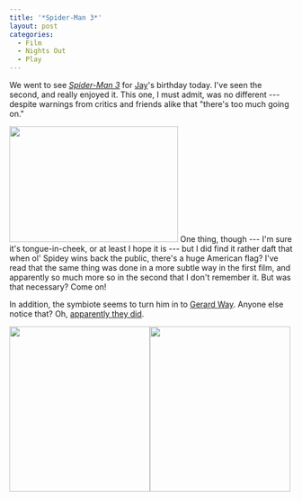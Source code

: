 ```yaml
---
title: '*Spider-Man 3*'
layout: post
categories:
  - Film
  - Nights Out
  - Play
---
```

We went to see _[Spider-Man 3](http://spiderman3.sonypictures.com/)_ for [Jay](https://pictures.scholesmafia.co.uk/index.php/?profile=31)'s birthday today. I've seen the second, and really enjoyed it. This one, I must admit, was no different --- despite warnings from critics and friends alike that "there's too much going on."

[<img class="alignright size-medium wp-image-253" src="https://cmbuckley.co.uk/files/2007/05/spider-man_flag-300x206.jpg" alt="" width="300" height="206" srcset="https://cmbuckley.co.uk/files/2007/05/spider-man_flag-300x206.jpg 300w, https://cmbuckley.co.uk/files/2007/05/spider-man_flag.jpg 400w" sizes="(max-width: 300px) 100vw, 300px" />](https://cmbuckley.co.uk/files/2007/05/spider-man_flag.jpg) One thing, though --- I'm sure it's tongue-in-cheek, or at least I hope it is --- but I did find it rather daft that when ol' Spidey wins back the public, there's a huge American flag? I've read that the same thing was done in a more subtle way in the first film, and apparently so much more so in the second that I don't remember it. But was that necessary? Come on!

In addition, the symbiote seems to turn him in to [Gerard Way](https://en.wikipedia.org/wiki/Gerard_Way). Anyone else notice that? Oh, [apparently they did](http://community.livejournal.com/wtf_inc/4308191.html?thread=91078367#t91078367).

[<img class="size-full wp-image-256 alignnone" src="https://cmbuckley.co.uk/files/2007/05/spider-man_emo.jpg" alt="" width="250" height="294" />](https://cmbuckley.co.uk/files/2007/05/spider-man_emo.jpg)[<img class="alignright size-full wp-image-255" src="https://cmbuckley.co.uk/files/2007/05/gerard_way.jpg" alt="" width="250" height="294" />](https://cmbuckley.co.uk/files/2007/05/gerard_way.jpg)
